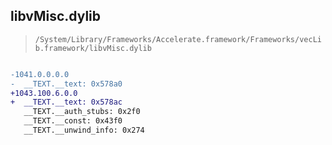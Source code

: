 ## libvMisc.dylib

> `/System/Library/Frameworks/Accelerate.framework/Frameworks/vecLib.framework/libvMisc.dylib`

```diff

-1041.0.0.0.0
-  __TEXT.__text: 0x578a0
+1043.100.6.0.0
+  __TEXT.__text: 0x578ac
   __TEXT.__auth_stubs: 0x2f0
   __TEXT.__const: 0x43f0
   __TEXT.__unwind_info: 0x274

```
